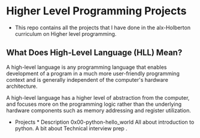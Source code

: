 # Higher Level Programming Projects

* This repo contains all the projects that I have done in the alx-Holberton curriculum on Higher level programming.

## What Does High-Level Language (HLL) Mean?

A high-level language is any programming language that enables development of a program in a much more user-friendly programming context and is generally independent of the computer's hardware architecture.

A high-level language has a higher level of abstraction from the computer, and focuses more on the programming logic rather than the underlying hardware components such as memory addressing and register utilization.

* Projects * Description
0x00-python-hello_world All about introduction to python. A bit about Technical interview prep
.
